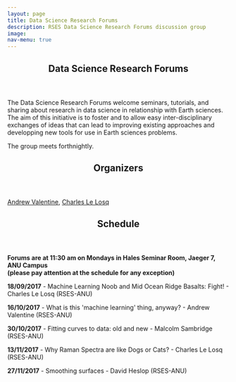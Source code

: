 ```yaml
---
layout: page
title: Data Science Research Forums
description: RSES Data Science Research Forums discussion group
image: 
nav-menu: true
--- 
```


<section id="main" class="style2">
	<div class="inner">
		<header class="major">
			<h1>Data Science Research Forums</h1>
		</header>
		<p>The Data Science Research Forums welcome seminars, tutorials, and sharing about research in data science in relationship with Earth sciences. The aim of this initiative is to foster and to allow easy inter-disciplinary exchanges of ideas that can lead to improving existing approaches and developping new tools for use in Earth sciences problems.</p>
		<p>The group meets forthnightly.</p>
		<header class="minor">
			<h2>Organizers</h2>
		</header>
		<a href="http://rses.anu.edu.au/~andrewv/">Andrew Valentine</a>,
		<a href="http://rses.anu.edu.au/people/charles-le-losq">Charles Le Losq</a>
		<p></p>
		<header class="minor">
			<h2>Schedule</h2>
		</header>
		<p> <b>Forums are at 11:30 am on Mondays in Hales Seminar Room, Jaeger 7, ANU Campus <br>(please pay attention at the schedule for any exception)</b></p>
		<p> <b>18/09/2017</b> - Machine Learning Noob and Mid Ocean Ridge Basalts: Fight! - Charles Le Losq (RSES-ANU) </p>
		<p> <b>16/10/2017</b> - What is this 'machine learning' thing, anyway? - Andrew Valentine (RSES-ANU)</p>
		<p> <b>30/10/2017</b> - Fitting curves to data: old and new - Malcolm Sambridge (RSES-ANU)</p>
		<p> <b>13/11/2017</b> - Why Raman Spectra are like Dogs or Cats? - Charles Le Losq (RSES-ANU)</p>
		<p> <b>27/11/2017</b> - Smoothing surfaces - David Heslop (RSES-ANU)</p>
	</div>
</section>
